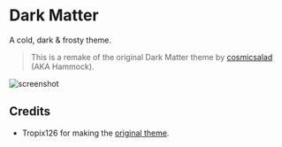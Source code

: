 # Dark Matter
A cold, dark & frosty theme.
> This is a remake of the original Dark Matter theme by [cosmicsalad](http://github.com/cosmicsalad/) (AKA Hammock).

![screenshot](https://user-images.githubusercontent.com/42138517/195618669-e732b8f3-e256-4137-88d1-93608f3e66d0.jpg)

## Credits
* Tropix126 for making the [original theme](https://github.com/DiscordStyles/DarkMatter).
